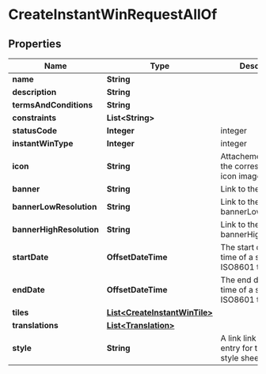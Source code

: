

# CreateInstantWinRequestAllOf


## Properties

Name | Type | Description | Notes
------------ | ------------- | ------------- | -------------
**name** | **String** |  | 
**description** | **String** |  |  [optional]
**termsAndConditions** | **String** |  |  [optional]
**constraints** | **List&lt;String&gt;** |  |  [optional]
**statusCode** | **Integer** | integer |  [optional]
**instantWinType** | **Integer** | integer |  [optional]
**icon** | **String** | Attachement id for the corresponding icon image. |  [optional]
**banner** | **String** | Link to the banner |  [optional]
**bannerLowResolution** | **String** | Link to the bannerLowResolution |  [optional]
**bannerHighResolution** | **String** | Link to the bannerHighResolution |  [optional]
**startDate** | **OffsetDateTime** | The start date and time of a schedule. ISO8601 timestamp |  [optional]
**endDate** | **OffsetDateTime** | The end date and time of a schedule. ISO8601 timestamp |  [optional]
**tiles** | [**List&lt;CreateInstantWinTile&gt;**](CreateInstantWinTile.md) |  |  [optional]
**translations** | [**List&lt;Translation&gt;**](Translation.md) |  |  [optional]
**style** | **String** | A link link to the cms entry for this objects style sheet |  [optional]



